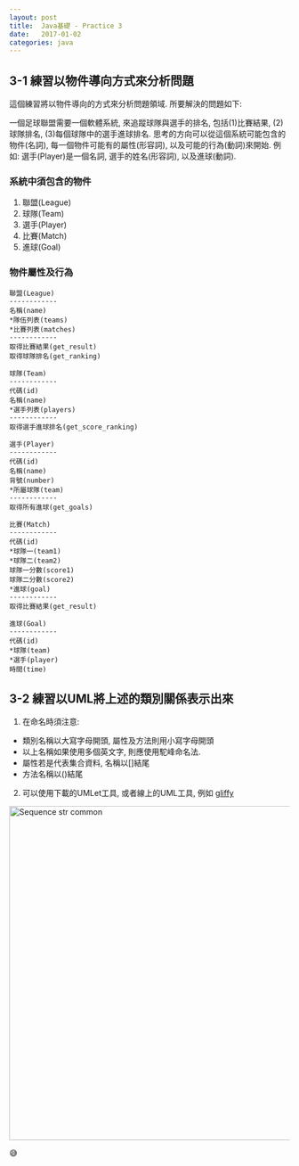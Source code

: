 ```yaml
---
layout:	post
title:	Java基礎 - Practice 3
date:	2017-01-02
categories: java
---
```

## 3-1 練習以物件導向方式來分析問題

這個練習將以物件導向的方式來分析問題領域. 所要解決的問題如下:

一個足球聯盟需要一個軟體系統, 來追蹤球隊與選手的排名, 包括(1)比賽結果, (2)球隊排名, (3)每個球隊中的選手進球排名.
思考的方向可以從這個系統可能包含的物件(名詞), 每一個物件可能有的屬性(形容詞), 以及可能的行為(動詞)來開始. 
例如: 選手(Player)是一個名詞, 選手的姓名(形容詞), 以及進球(動詞).


### 系統中須包含的物件

1. 聯盟(League)
1. 球隊(Team)
1. 選手(Player)
1. 比賽(Match)
1. 進球(Goal)

### 物件屬性及行為

```
聯盟(League)
------------
名稱(name)
*隊伍列表(teams)
*比賽列表(matches)
------------
取得比賽結果(get_result)
取得球隊排名(get_ranking)
```

```
球隊(Team)
------------
代碼(id)
名稱(name)
*選手列表(players)
------------
取得選手進球排名(get_score_ranking)
```

```
選手(Player)
------------
代碼(id)
名稱(name)
背號(number)
*所屬球隊(team)
------------
取得所有進球(get_goals)
```

```
比賽(Match)
------------
代碼(id)
*球隊一(team1)
*球隊二(team2)
球隊一分數(score1)
球隊二分數(score2)
*進球(goal)
------------
取得比賽結果(get_result)
```

```
進球(Goal)
------------
代碼(id)
*球隊(team)
*選手(player)
時間(time)
```

## 3-2 練習以UML將上述的類別關係表示出來

1. 在命名時須注意:
  - 類別名稱以大寫字母開頭, 屬性及方法則用小寫字母開頭
  - 以上名稱如果使用多個英文字, 則應使用駝峰命名法.
  - 屬性若是代表集合資料, 名稱以[]結尾
  - 方法名稱以()結尾

2. 可以使用下載的UMLet工具, 或者線上的UML工具, 例如 [gliffy](https://www.gliffy.com)

<img src="{{site.baseurl}}/assets/soccer.png" alt="Sequence str common" style="width: 600px;" />

:sweat_smile:

